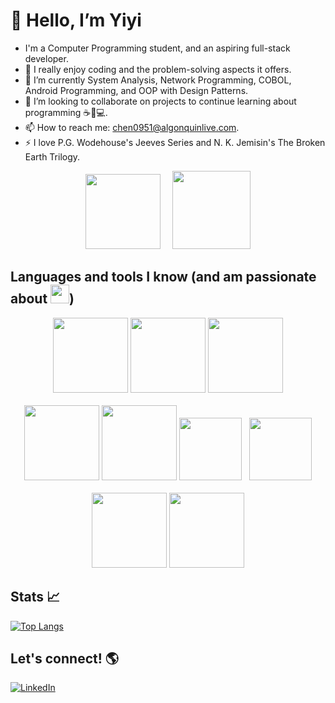# 👋 Hello, I’m Yiyi
- I'm a Computer Programming student, and an aspiring full-stack developer.
- 👀 I really enjoy coding and the problem-solving aspects it offers.
- 🌱 I’m currently System Analysis, Network Programming, COBOL, Android Programming, and OOP with Design Patterns.
- 💞️ I’m looking to collaborate on projects to continue learning about programming ☕🐍💻.
- 📫 How to reach me: chen0951@algonquinlive.com.
- ⚡ I love P.G. Wodehouse's Jeeves Series and N. K. Jemisin's The Broken Earth Trilogy.
<div align="center">
<img src="https://github.com/yy-cheng-c/yy-cheng-c/assets/155518309/15bc0070-4860-47ef-bd8a-0e909c1d92a6" height=120>
&nbsp;&nbsp;&nbsp;
<img src="https://github.com/yy-cheng-c/yy-cheng-c/assets/155518309/3f640ca3-5038-489c-bfa8-20afd77bd836" height=125>
</div>

## Languages and tools I know (and am passionate about&nbsp;<img src="https://github.com/yy-cheng-c/yy-cheng-c/assets/155518309/4465f0b7-fa1a-4097-a863-5c301041048a" height=30>)
<div align="center">
  <img src="https://github.com/yy-cheng-c/yy-cheng-c/assets/155518309/82782cf1-f381-4a93-be72-99a971804942" height=120>
  <img src="https://github.com/yy-cheng-c/yy-cheng-c/assets/155518309/c2b2e44c-da26-4f16-a7a2-fe203cd91c17" height=120>
  <img src="https://github.com/yy-cheng-c/yy-cheng-c/assets/155518309/40c182df-5274-4335-b77e-5c47312e52f0" height=120>
  <br><br>
  <img src="https://github.com/yy-cheng-c/yy-cheng-c/assets/155518309/f3297c5f-d112-4eb2-81d6-8624efea81d3" height=120>
  <img src="https://github.com/yy-cheng-c/yy-cheng-c/assets/155518309/d535e72d-bbfc-47d7-9807-7c409aa47f47" height=120>
  <img src="https://github.com/yy-cheng-c/yy-cheng-c/assets/155518309/507633c0-afa2-49e4-945a-aaae18acc27d" height=100>&nbsp;&nbsp;
  <img src="https://github.com/yy-cheng-c/yy-cheng-c/assets/155518309/873bdb7d-f4b8-4e32-80d8-bbb262feefa1" height=100>
  <br><br>
  <img src="https://github.com/yy-cheng-c/yy-cheng-c/assets/155518309/effd98dc-5ce2-4ef5-b91d-e50054181836" height=120>
  <img src="https://github.com/yy-cheng-c/yy-cheng-c/assets/155518309/48d10e6e-99b7-4348-ba35-d8be82240600" height=120>
</div>

## Stats 📈
[![Top Langs](https://github-readme-stats-eta-five-37.vercel.app/api/top-langs/?username=yy-cheng-c&layout=donut&theme=dracula&langs_count=6)](https://github.com/anuraghazra/github-readme-stats)


## Let's connect! 🌎
[![LinkedIn](https://github.com/yy-cheng-c/yy-cheng-c/assets/155518309/b0dd1182-34df-42d4-bdae-ead22663cdd0)](https://www.linkedin.com/in/yiyi-cheng-4a3125294/)
